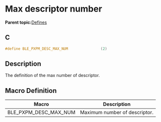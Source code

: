 # Max descriptor number

**Parent topic:**[Defines](GUID-3D9C0612-9901-4937-9DD5-2E9FB4284D92.md)

## C

```c
#define BLE_PXPM_DESC_MAX_NUM 				(2)
```

## Description

The definition of the max number of descriptor.

## Macro Definition

|Macro|Description|
|-----|-----------|
|BLE\_PXPM\_DESC\_MAX\_NUM|Maximum number of descriptor.|

